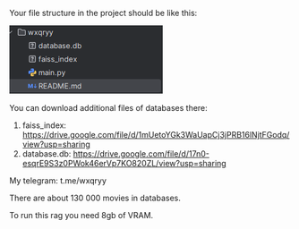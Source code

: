 Your file structure in the project should be like this:

![img.png](img.png)


You can download additional files of databases there:
1. faiss_index: https://drive.google.com/file/d/1mUetoYGk3WaUapCj3jPRB16lNjtFGodq/view?usp=sharing
2. database.db: https://drive.google.com/file/d/17n0-esqrE9S3z0PWok46erVp7KO820ZL/view?usp=sharing

My telegram: t.me/wxqryy

There are about 130 000 movies in databases.

To run this rag you need 8gb of VRAM.
